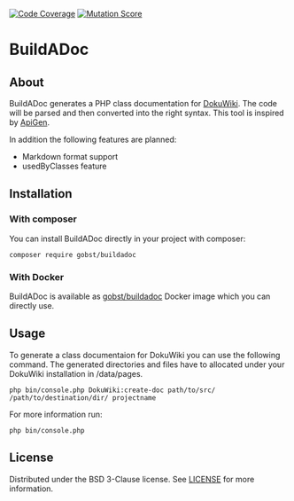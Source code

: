 [![Code Coverage](https://img.shields.io/badge/Code_Coverage-20.31%25-brightgreen)](https://img.shields.io/badge/Code_Coverage-20.31%25-brightgreen)
[![Mutation Score](https://img.shields.io/badge/Mutation_Score-13.20%25-brightgreen)](https://img.shields.io/badge/Mutation_Score-13.20%25-brightgreen)

# BuildADoc

## About
BuildADoc generates a PHP class documentation for [DokuWiki](https://github.com/dokuwiki/dokuwiki). 
The code will be parsed and then converted into the right syntax.
This tool is inspired by [ApiGen](https://github.com/ApiGen/ApiGen).

In addition the following features are planned:

- Markdown format support
- usedByClasses feature

## Installation

### With composer

You can install BuildADoc directly in your project with composer:

``` composer require gobst/buildadoc ```

### With Docker

BuildADoc is available as [gobst/buildadoc](https://hub.docker.com/r/gobst/buildadoc) Docker image which you can directly use.

## Usage

To generate a class documentaion for DokuWiki you can use the following command. 
The generated directories and files have to allocated under your DokuWiki installation in /data/pages.

``` php bin/console.php DokuWiki:create-doc path/to/src/ /path/to/destination/dir/ projectname ```

For more information run:

``` php bin/console.php ```

## License

Distributed under the BSD 3-Clause license. See [LICENSE](LICENSE) for more information.